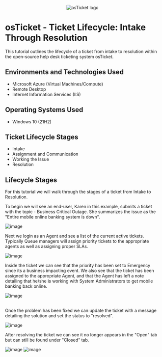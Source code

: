 <p align="center">
<img src="https://i.imgur.com/Clzj7Xs.png" alt="osTicket logo"/>
</p>

<h1>osTicket - Ticket Lifecycle: Intake Through Resolution</h1>
This tutorial outlines the lifecycle of a ticket from intake to resolution within the open-source help desk ticketing system osTicket.<br />


<h2>Environments and Technologies Used</h2>

- Microsoft Azure (Virtual Machines/Compute)
- Remote Desktop
- Internet Information Services (IIS)

<h2>Operating Systems Used </h2>

- Windows 10</b> (21H2)

<h2>Ticket Lifecycle Stages</h2>

- Intake
- Assignment and Communication
- Working the Issue
- Resolution

<h2>Lifecycle Stages</h2>

For this tutorial we will walk through the stages of a ticket from Intake to Resolution. 

To begin we will see an end-user, Karen in this example, submits a ticket with the topic - Business Critical Outage. She summarizes the issue as the "Entire mobile online banking system is down". 

![image](https://user-images.githubusercontent.com/111653930/235738146-eeb57cfc-79a9-432c-83f7-ae9895463c75.png)


Next we login as an Agent and see a list of the current active tickets. Typically Queue managers will assign priority tickets to the appropriate agents as well as assigning proper SLAs.

![image](https://user-images.githubusercontent.com/111653930/235742803-093ecfbb-8cef-48b1-a6f8-30f6e02e366f.png)


Inside the ticket we can see that the priority has been set to Emergency since its a business impacting event. We also see that the ticket has been assigned to the appropriate Agent, and that the Agent has left a note detailing that he/she is working with System Administrators to get mobile banking back online.

![image](https://user-images.githubusercontent.com/111653930/235744604-0d16cebc-e434-4179-a86b-32e7c278265f.png)

<br/>
Once the problem has been fixed we can update the ticket with a message detailing the solution and set the status to "resolved".

![image](https://user-images.githubusercontent.com/111653930/235746283-ae527f7c-30ee-4267-b957-0a288f7c5921.png)

After resolving the ticket we can see it no longer appears in the "Open" tab but can still be found under "Closed" tab.

![image](https://user-images.githubusercontent.com/111653930/235746600-4daad270-d44a-455a-89a3-d9d540949b1c.png)
![image](https://user-images.githubusercontent.com/111653930/235746634-659ee4c3-78a3-4125-9ed4-97c03e068640.png)








